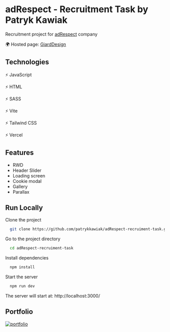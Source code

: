 
# adRespect - Recruitment Task by Patryk Kawiak

Recruitment project for [adRespect](https://adrespect.pl/) company

🌍 Hosted page: [GiardDesign](https://ad-respect-recruiment-task-patrykkawiak.vercel.app/)



## Technologies

⚡️ JavaScript 

⚡️ HTML

⚡️ SASS

⚡️ Vite

⚡️ Tailwind CSS

⚡️ Vercel


## Features

- RWD
- Header Slider
- Loading screen
- Cookie modal
- Gallery
- Parallax


## Run Locally

Clone the project

```bash
  git clone https://github.com/patrykkawiak/adRespect-recruiment-task.git
```

Go to the project directory

```bash
  cd adRespect-recruiment-task
```

Install dependencies

```bash
  npm install
```

Start the server

```bash
  npm run dev
```

The server will start at: http://localhost:3000/
##  Portfolio
[![portfolio](https://img.shields.io/badge/my_portfolio-000?style=for-the-badge&logo=ko-fi&logoColor=white)](https://portfolio-patrykkawiak.vercel.app/)


